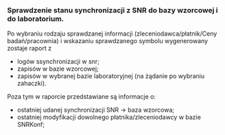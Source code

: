 ### Sprawdzenie stanu synchronizacji z SNR do bazy wzorcowej i do laboratorium.

Po wybraniu rodzaju sprawdzanej informacji (zleceniodawca/płatnik/Ceny badań/pracownia) i wskazaniu sprawdzanego symbolu
wygenerowany zostaje raport z
* logów ssynchronizacji w snr;
* zapisów w bazie wzorcowej;
* zapisów w wybranej bazie laboratoryjnej (na żądanie po wybraniu zahaczki).



Poza tym w raporcie przedstawiane są informacje o:
* ostatniej udanej synchronizacji SNR -> baza wzorcowa;
* ostatniej modyfikacji dowolnego płatnika/zleceniodawcy w bazie SNRKonf;
 
